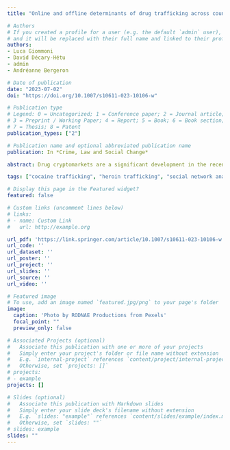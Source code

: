 ```yaml
---
title: "Online and offline determinants of drug trafficking across countries via cryptomarkets"

# Authors
# If you created a profile for a user (e.g. the default `admin` user), write the username (folder name) here 
# and it will be replaced with their full name and linked to their profile
authors:
- Luca Giommoni
- David Décary-Hétu
- admin
- Andréanne Bergeron

# Date of publication
date: "2023-07-02"
doi: "https://doi.org/10.1007/s10611-023-10106-w"

# Publication type
# Legend: 0 = Uncategorized; 1 = Conference paper; 2 = Journal article;
# 3 = Preprint / Working Paper; 4 = Report; 5 = Book; 6 = Book section;
# 7 = Thesis; 8 = Patent
publication_types: ["2"]

# Publication name and optional abbreviated publication name
publication: In *Crime, Law and Social Change*

abstract: Drug cryptomarkets are a significant development in the recent history of illicit drug markets. Dealers and buyers can now finalize transactions with people they have never met, who could be located anywhere across the globe. What factors shape the geography of international drug trafficking via these cryptomarkets? In our current study, we test the determinants of drug trafficking through cryptomarkets by using a mix of social network analysis and a new dataset composed of self-reported transactions. Our findings contribute to existing research by demonstrating that a country’s level of technological advancement increases the probability of forming trafficking connections on cryptomarkets. Additionally, we found that a country’s capacity to police cryptomarkets reduces the number of trafficking connections with other countries. We also observed that trafficking on cryptomarkets is more likely to occur between countries that are geographically close. In summary, our study highlights the need to consider both online and offline factors in research on cryptomarkets.

tags: ["cocaine trafficking", "heroin trafficking", "social network analysis", "ergm"]

# Display this page in the Featured widget?
featured: false

# Custom links (uncomment lines below)
# links:
# - name: Custom Link
#   url: http://example.org

url_pdf: 'https://link.springer.com/article/10.1007/s10611-023-10106-w'
url_code: ''
url_dataset: ''
url_poster: ''
url_project: ''
url_slides: ''
url_source: ''
url_video: ''

# Featured image
# To use, add an image named `featured.jpg/png` to your page's folder 
image:
  caption: 'Photo by RODNAE Productions from Pexels'
  focal_point: ""
  preview_only: false

# Associated Projects (optional)
#   Associate this publication with one or more of your projects
#   Simply enter your project's folder or file name without extension
#   E.g. `internal-project` references `content/project/internal-project/index.md`
#   Otherwise, set `projects: []`
# projects:
# - example
projects: []

# Slides (optional)
#   Associate this publication with Markdown slides
#   Simply enter your slide deck's filename without extension
#   E.g. `slides: "example"` references `content/slides/example/index.md`
#   Otherwise, set `slides: ""`
# slides: example
slides: ""
---
```

